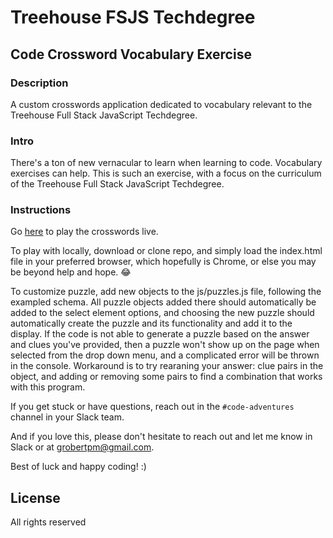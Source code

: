 
# Treehouse FSJS Techdegree

## Code Crossword Vocabulary Exercise

### Description

A custom crosswords application dedicated to vocabulary relevant to the Treehouse Full Stack JavaScript Techdegree.

### Intro

There's a ton of new vernacular to learn when learning to code.  Vocabulary exercises can help.  This is such an exercise, with a focus on the curriculum of the Treehouse Full Stack JavaScript Techdegree.

### Instructions

Go [here](http://gitrobertpm.github.io/fsjs-crosswords/) to play the crosswords live.

To play with locally, download or clone repo, and simply load the index.html file in your preferred browser, which hopefully is Chrome, or else you may be beyond help and hope. :joy:

To customize puzzle, add new objects to the js/puzzles.js file, following the exampled schema.  All puzzle objects added there should automatically be added to the select element options, and choosing the new puzzle should automatically create the puzzle and its functionality and add it to the display.  If the code is not able to generate a puzzle based on the answer and clues you've provided, then a puzzle won't show up on the page when selected from the drop down menu, and a complicated error will be thrown in the console. Workaround is to try rearaning your answer: clue pairs in the object, and adding or removing some pairs to find a combination that works with this program.

If you get stuck or have questions, reach out in the `#code-adventures` channel in your Slack team.

And if you love this, please don't hesitate to reach out and let me know in Slack or at grobertpm@gmail.com.

Best of luck and happy coding! :)

## License
All rights reserved
